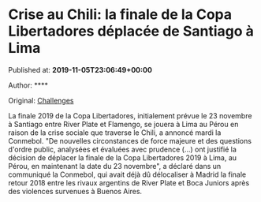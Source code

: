 
# Crise au Chili: la finale de la Copa Libertadores déplacée de Santiago à Lima

Published at: **2019-11-05T23:06:49+00:00**

Author: ****

Original: [Challenges](https://www.challenges.fr/sport/crise-au-chili-la-finale-de-la-copa-libertadores-deplacee-de-santiago-a-lima_683327)

La finale 2019 de la Copa Libertadores, initialement prévue le 23 novembre à Santiago entre River Plate et Flamengo, se jouera à Lima au Pérou en raison de la crise sociale que traverse le Chili, a annoncé mardi la Conmebol.
"De nouvelles circonstances de force majeure et des questions d'ordre public, analysées et évaluées avec prudence (...) ont justifié la décision de déplacer la finale de la Copa Libertadores 2019 à Lima, au Pérou, en maintenant la date du 23 novembre", a déclaré dans un communiqué la Conmebol, qui avait déjà dû délocaliser à Madrid la finale retour 2018 entre les rivaux argentins de River Plate et Boca Juniors après des violences survenues à Buenos Aires.
